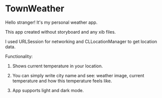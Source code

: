 # TownWeather

Hello stranger! It's my personal weather app.  

This app created without storyboard and any xib files.

I used URLSession for networking and CLLocationManager to get location data.

Functionality: 

1. Shows current temperature in your location.

2. You can simply write city name and see: weather image, current temperature and how this temperature feels like.
                      
3. App supports light and dark mode.
               
